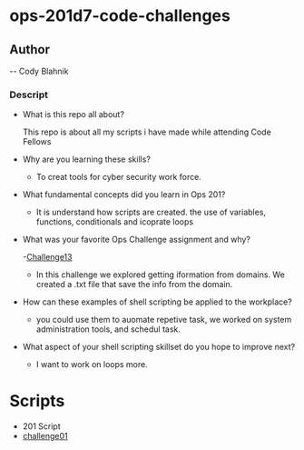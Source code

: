 # ops-201d7-code-challenges

## Author
-- Cody Blahnik
### Descript
* What is this repo all about?
    
    This repo is about all my scripts i have made while attending Code Fellows

* Why are you learning these skills?

   - To creat tools for cyber security work force.

* What fundamental concepts did you learn in Ops 201?

   - It is understand how scripts are created. the use of variables, functions, conditionals and icoprate loops

* What was your favorite Ops Challenge assignment and why?

    -[Challenge13](labclass13.sh)
   
   - In this challenge we explored getting iformation from domains. We created a .txt file that save the info from the domain.
* How can these examples of shell scripting be applied to the workplace?
    
    - you could use them to auomate repetive task, we worked on system administration tools, and schedul task.
  


* What aspect of your shell scripting skillset do you hope to improve next?

    - I want to work on loops more.

# Scripts
  - 201 Script 
- [challenge01](filename)